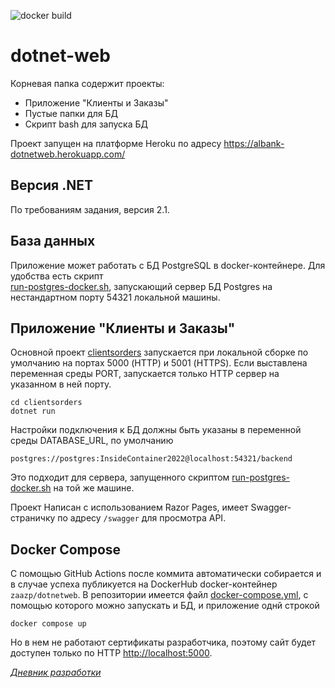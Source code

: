 ![docker build](https://github.com/saaska/dotnet-web/actions/workflows/dockerbuild.yml/badge.svg)

# dotnet-web

Корневая папка содержит проекты: 
* Приложение "Клиенты и Заказы"
* Пустые папки для БД
* Скрипт bash для запуска БД

Проект запущен на платформе Heroku по адресу https://albank-dotnetweb.herokuapp.com/


## Версия .NET

По требованиям задания, версия 2.1.

## База данных

Приложение может работать с БД PostgreSQL в docker-контейнере. Для удобства есть скрипт  
[run-postgres-docker.sh](./run-postgres-docker.sh), запускающий сервер БД  Postgres
на нестандартном порту 54321 локальной машины. 

## Приложение "Клиенты и Заказы"

Основной проект [clientsorders](./clientsorders) запускается при локальной сборке 
по умолчанию на портах 5000 (HTTP) и 5001 (HTTPS). Если выставлена переменная среды
PORT, запускается только HTTP сервер на указанном в ней порту.

    cd clientsorders
    dotnet run

Настройки подключения к БД должны быть указаны в переменной среды DATABASE_URL, 
по умолчанию 

    postgres://postgres:InsideContainer2022@localhost:54321/backend

Это подходит для сервера, запущенного скриптом [run-postgres-docker.sh](./run-postgres-docker.sh)
на той же машине.

Проект Написан с использованием Razor Pages, имеет Swagger-страничку по адресу
`/swagger` для просмотра API.


## Docker Compose

С помощью GitHub Actions после коммита автоматически собирается и в случае
успеха публикуется на DockerHub docker-контейнер `zaazp/dotnetweb`. 
В репозитории имеется файл [docker-compose.yml](./docker-compose.yml),
с помощью которого можно запускать и БД, и приложение однй строкой 

    docker compose up

Но в нем не работают сертификаты разработчика,
поэтому сайт будет доступен только по HTTP [http://localhost:5000](http://localhost:5000).


[*Дневник разработки*](./diary.md)
